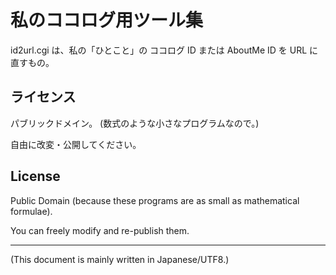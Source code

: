 # 私のココログ用ツール集

<!-- Time-stamp: "2022-01-02T10:20:56Z" -->

id2url.cgi は、私の「ひとこと」の ココログ ID または AboutMe ID を URL
に直すもの。


## ライセンス

パブリックドメイン。 (数式のような小さなプログラムなので。)

自由に改変・公開してください。


## License

Public Domain (because these programs are as small as mathematical formulae).

You can freely modify and re-publish them.

----
(This document is mainly written in Japanese/UTF8.)
